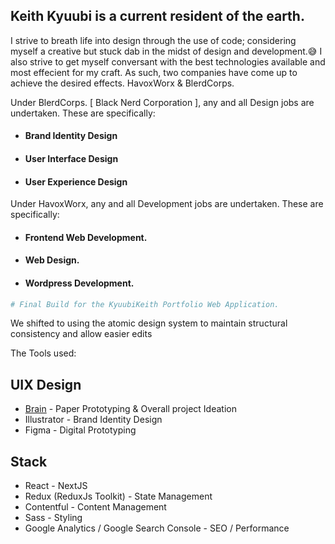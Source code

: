 ## Keith Kyuubi is a current resident of the earth.

I strive to breath life into design through the use of code; considering myself a creative but stuck dab in the midst of design and development.😅
I also strive to get myself conversant with the best technologies available and most effecient for my craft. As such, two companies have come up to achieve the desired effects. HavoxWorx & BlerdCorps.

Under BlerdCorps. [ Black Nerd Corporation ], any and all Design jobs are undertaken. These are specifically:

- #### Brand Identity Design

- #### User Interface Design

- #### User Experience Design

Under HavoxWorx, any and all Development jobs are undertaken. These are specifically:

- ####  Frontend Web Development.

- ####  Web Design.

- ####  Wordpress Development.

```bash
# Final Build for the KyuubiKeith Portfolio Web Application.
```

We shifted to using the atomic design system to maintain structural consistency and allow easier edits

The Tools used:

## UIX Design

- [Brain](https://kyuubikeith.vercel.app) - Paper Prototyping & Overall project Ideation
- Illustrator - Brand Identity Design
- Figma - Digital Prototyping

## Stack

- React - NextJS
- Redux (ReduxJs Toolkit) - State Management
- Contentful - Content Management
- Sass - Styling
- Google Analytics / Google Search Console - SEO / Performance
